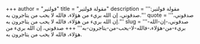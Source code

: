 +++
author = "فولتير"
title = "مقولة فولتير"
description = '''مقولة فولتير: صدقوني، إن الله بريء من هؤلاء، فالله لا يحب من يتاجرون به.'''
quote = '''صدقوني، إن الله بريء من هؤلاء، فالله لا يحب من يتاجرون به.'''
slug = '''صدقوني،-إن-الله-بريء-من-هؤلاء،-فالله-لا-يحب-من-يتاجرون-به'''
+++
صدقوني، إن الله بريء من هؤلاء، فالله لا يحب من يتاجرون به.
